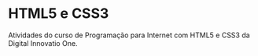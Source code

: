 # HTML5 e CSS3

Atividades do curso de Programação para Internet com HTML5 e CSS3 da Digital Innovatio One.
